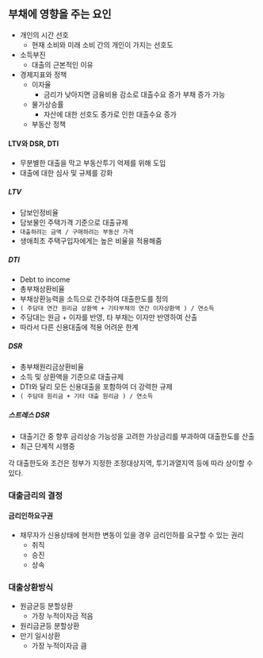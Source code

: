 ## 부채에 영향을 주는 요인
- 개인의 시간 선호
	- 현재 소비와 미래 소비 간의 개인이 가지는 선호도
- 소득부진
	- 대출의 근본적인 이유
- 경제지표와 정책
	- 이자율
		- 금리가 낮아지면 금융비용 감소로 대출수요 증가 부채 증가 가능
	- 물가상승률
		- 자산에 대한 선호도 증가로 인한 대출수요 증가
	- 부동산 정책
#### LTV와 DSR, DTI
- 무분별한 대출을 막고 부동산투기 억제를 위해 도입
- 대출에 대한 심사 및 규제를 강화
##### LTV
- 담보인정비율
- 담보물인 주택가격 기준으로 대출규제
- `대출하려는 금액 / 구매하려는 부동산 가격`
- 생애최초 주택구입자에게는 높은 비율을 적용해줌 
##### DTI
- Debt to income
- 총부채상환비율
- 부채상환능력을 소득으로 간주하여 대출한도를 정의
- `( 주담대 연간 원리금 상환액 + 기타부채의 연간 이자상환액 ) / 연소득`
- 주담대는 원금 + 이자를 반영, 타 부채는 이자만 반영하여 산출
- 따라서 다른 신용대출에 적용 어려운 한계
##### DSR
- 총부채원리금상환비율
- 소득 및 상환액을 기준으로 대출규제
- DTI와 달리 모든 신용대출을 포함하여 더 강력한 규제
- `( 주담대 원리금 + 기타 대출 원리금 ) / 연소득 `
##### 스트레스 DSR
- 대출기간 중 향후 금리상승 가능성을 고려한 가상금리를 부과하여 대출한도를 산출
- 최근 단계적 시행중

각 대출한도와 조건은 정부가 지정한 조정대상지역, 투기과열지역 등에 따라 상이할 수 있다.

### 대출금리의 결정
#### 금리인하요구권
- 채무자가 신용상태에 현저한 변동이 있을 경우 금리인하를 요구할 수 있는 권리
	- 취직
	- 승진
	- 상속
### 대출상환방식
- 원금균등 분할상환
	- 가장 누적이자금 적음
- 원리금균등 분할상환
- 만기 일시상환
	- 가장 누적이자금 큼
